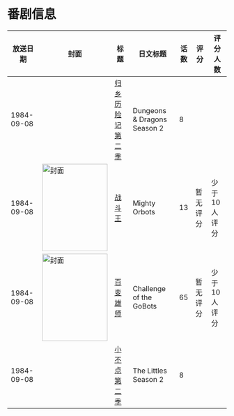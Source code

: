 # 番剧信息

|放送日期|封面|标题|日文标题|话数|评分|评分人数|
|---|---|---|---|---|---|---|
|1984-09-08||[归乡历险记 第二季](https://bangumi.tv/subject/274394)|Dungeons & Dragons Season 2|8|||
|1984-09-08|<img src="https://lain.bgm.tv/pic/cover/c/03/75/317301_3tG4g.jpg" alt="封面" style="width:150px;height:200px;object-fit:cover;">|[战斗王](https://bangumi.tv/subject/317301)|Mighty Orbots|13|暂无评分|少于10人评分|
|1984-09-08|<img src="https://lain.bgm.tv/pic/cover/c/e4/74/387955_hLtC5.jpg" alt="封面" style="width:150px;height:200px;object-fit:cover;">|[百变雄师](https://bangumi.tv/subject/387955)|Challenge of the GoBots|65|暂无评分|少于10人评分|
|1984-09-08||[小不点 第二季](https://bangumi.tv/subject/411599)|The Littles Season 2|8|||
